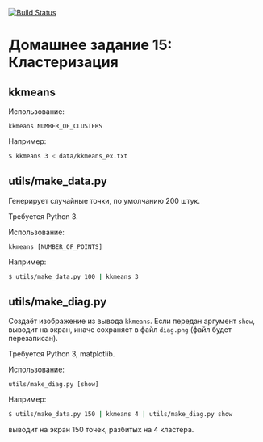[![Build Status](
  https://travis-ci.com/bergentroll/otus-cpp-15.svg?branch=master
)](https://travis-ci.com/bergentroll/otus-cpp-15)

# Домашнее задание 15: Кластеризация

## kkmeans
Использование:
```
kkmeans NUMBER_OF_CLUSTERS
```

Например:
```sh
$ kkmeans 3 < data/kkmeans_ex.txt
```

## utils/make_data.py
Генерирует случайные точки, по умолчанию 200 штук.

Требуется Python 3.

Использование:
```
kkmeans [NUMBER_OF_POINTS]
```

Например:
```sh
$ utils/make_data.py 100 | kkmeans 3
```

## utils/make_diag.py
Создаёт изображение из вывода `kkmeans`. Если передан аргумент `show`, выводит
на экран, иначе сохраняет в файл `diag.png` (файл будет перезаписан).

Требуется Python 3, matplotlib.

Использование:
```
utils/make_diag.py [show]
```

Например:
```sh
$ utils/make_data.py 150 | kkmeans 4 | utils/make_diag.py show
```
выводит на экран 150 точек, разбитых на 4 кластера.
